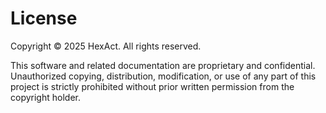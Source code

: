 # License

Copyright © 2025 HexAct. All rights reserved.

This software and related documentation are proprietary and confidential.  
Unauthorized copying, distribution, modification, or use of any part of this project is strictly prohibited without prior written permission from the copyright holder.

